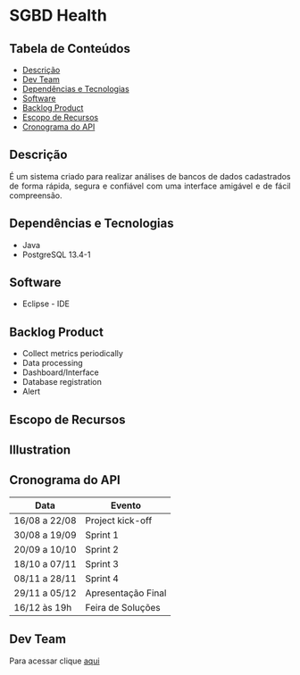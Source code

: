 # SGBD Health

## Tabela de Conteúdos

* [Descrição](#descrição)
* [Dev Team](dev-team)
* [Dependências e Tecnologias](#dependências-e-tecnologias)
* [Software](#software)
* [Backlog Product](#backlog-product)
* [Escopo de Recursos](#escopo-de-recursos)
* [Cronograma do API](#cronograma-do-api)

## Descrição

<p align="justify">É um sistema criado para realizar análises de bancos de dados cadastrados de forma rápida, segura e confiável com uma interface amigável e de fácil compreensão.

## Dependências e Tecnologias

- Java
- PostgreSQL 13.4-1

## Software 

- Eclipse - IDE

## Backlog Product

- Collect metrics periodically
- Data processing
- Dashboard/Interface
- Database registration
- Alert 

## Escopo de Recursos

## Illustration 
 
## Cronograma do API
 
| Data | Evento |
| -------| --------- |
| 16/08 a 22/08 | Project kick-off |
| 30/08 a 19/09 | Sprint 1 |
| 20/09 a 10/10 | Sprint 2 |
| 18/10 a 07/11 | Sprint 3 |
| 08/11 a 28/11 | Sprint 4 |
| 29/11 a 05/12 | Apresentação Final |
| 16/12 às 19h | Feira de Soluções |

## Dev Team

Para acessar clique [aqui](https://github.com/DolphinDatabase/Database-Scan/wiki/DEV_TEAM) 




